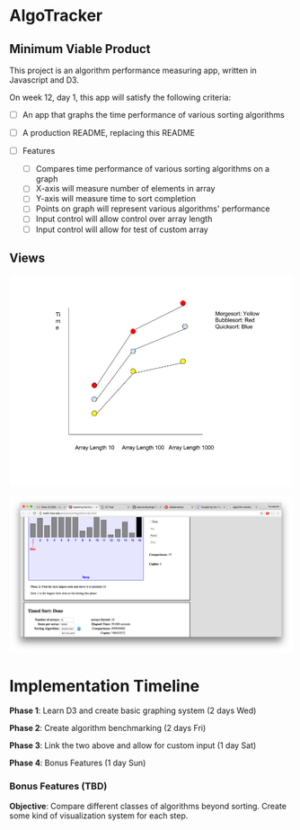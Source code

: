 # AlgoTracker

## Minimum Viable Product

This project is an algorithm performance measuring app, written in Javascript and D3.

On week 12, day 1, this app will satisfy the following criteria:

- [ ] An app that graphs the time performance of various sorting algorithms
- [ ] A production README, replacing this README

- [ ] Features
  - [ ] Compares time performance of various sorting algorithms on a graph
  - [ ] X-axis will measure number of elements in array
  - [ ] Y-axis will measure time to sort completion
  - [ ] Points on graph will represent various algorithms' performance
  - [ ] Input control will allow control over array length
  - [ ] Input control will allow for test of custom array

## Views

![Time Performance Graph](assets/graph.jpg)

![Benchmarking Input and Visualization](assets/benchmark.png)

# Implementation Timeline

**Phase 1**: Learn D3 and create basic graphing system (2 days Wed)

**Phase 2**: Create algorithm benchmarking  (2 days Fri)

**Phase 3**: Link the two above and allow for custom input (1 day Sat)

**Phase 4**: Bonus Features (1 day Sun)

### Bonus Features (TBD)

**Objective**: Compare different classes of algorithms beyond sorting. Create some kind of visualization system for each step.
